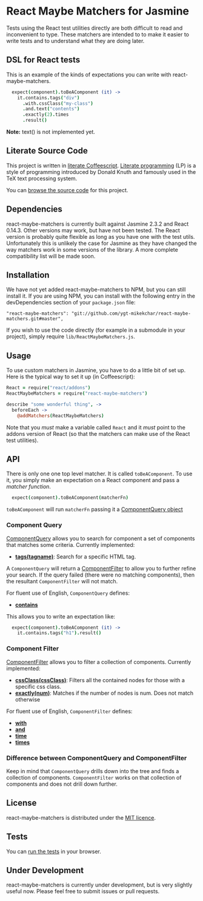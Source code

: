 # React Maybe Matchers for Jasmine

Tests using the React test utilities directly are both difficult to read
and inconvenient to type. These matchers are intended to to make it
easier to write tests and to understand what they are doing later.

## DSL for React tests

This is an example of the kinds of expectations you can write
with react-maybe-matchers.

```coffee
  expect(component).toBeAComponent (it) ->
    it.contains.tags("div")
      .with.cssClass("my-class")
      .and.text("contents")
      .exactly(2).times
      .result()
```

**Note:** text() is not implemented yet.

## Literate Source Code

This project is written in
[literate Coffeescript](http://coffeescript.org/#literate).
[Literate programming](https://en.wikipedia.org/wiki/Literate_programming)
(LP) is a style of programming introduced by Donald Knuth and famously
used in the TeX text processing system.

You can
[browse the source code](src/ReactMaybeMatchers.litcoffee#react-maybe-matchers-for-jasmine) for this project.

## Dependencies

react-maybe-matchers is currently built against Jasmine 2.3.2 and React 0.14.3.
Other versions may work, but have not been tested.  The React version is
probably quite flexible as long as you have one with the test utils.  Unfortunately
this is unlikely the case for Jasmine as they have changed the way matchers
work in some versions of the library.  A more complete compatibility list will
be made soon.

## Installation

We have not yet added react-maybe-matchers to NPM, but you can still install it.
If you are using NPM, you can install with the following
entry in the devDependencies section of your `package.json` file:

```
"react-maybe-matchers": "git://github.com/ygt-mikekchar/react-maybe-matchers.git#master",
```

If you wish to use the code directly (for example in a submodule in your project),
simply require `lib/ReactMaybeMatchers.js`.

## Usage

To use custom matchers in Jasmine, you have to do a little bit of set up.  Here
is the typical way to set it up (in Coffeescript):

```coffee
React = require("react/addons")
ReactMaybeMatchers = require("react-maybe-matchers")

describe "some wonderful thing", ->
  beforeEach ->
    @addMatchers(ReactMaybeMatchers)

```

Note that you *must* make a variable called `React` and it *must* point
to the addons version of React (so that the matchers can make use of
the React test utilities).


## API

There is only one one top level matcher.  It is called `toBeAComponent`.
To use it, you simply make an expectation on a React component and
pass a *matcher function*.

```coffee
  expect(component).toBeAComponent(matcherFn)
```

`toBeAComponent` will run `matcherFn` passing it a
[ComponentQuery object](src/ComponentQuery.litcoffee#componentquery)

### Component Query

[ComponentQuery](src/ComponentQuery.litcoffee#componentquery) allows you to
search for component a set of components that matches some criteria.  Currently implemented:

  - **[tags(tagname)](src/ComponentQuery.litcoffee#testing-for-dom-tags)**:
    Search for a specific HTML tag.

A `ComponentQuery` will return a [ComponentFilter](src/ComponentFilter.litcoffee#componentfilter)
to allow you to further refine your search. If the query failed (there were
no matching components), then the resultant `ComponentFilter` will not
match.

For fluent use of English, `ComponentQuery` defines:

  - **[contains](src/ComponentQuery.litcoffee#english-helpers)**

This allows you to write an expectation like:

```coffee
  expect(component).toBeAComponent (it) ->
    it.contains.tags("h1").result()
```

### Component Filter

[ComponentFilter](src/ComponentFilter.litcoffee#componentfilter) allows you to
filter a collection of components.  Currently implemented:

  - **[cssClass(cssClass)](src/ComponentFilter.litcoffee#filtering-nodes-by-css-class)**:
    Filters all the contained nodes for those with a specific css class.
  - **[exactly(num)](src/ComponentFilter.litcoffee#enforcing-the-number-of-nodes)**:
    Matches if the number of nodes is num.  Does not match otherwise

For fluent use of English, `ComponentFilter` defines:

  - **[with](src/ComponentFilter.litcoffee#english-helpers)**
  - **[and](src/ComponentFilter.litcoffee#english-helpers)**
  - **[time](src/ComponentFilter.litcoffee#english-helpers)**
  - **[times](src/ComponentFilter.litcoffee#english-helpers)**

### Difference between ComponentQuery and ComponentFilter

Keep in mind that `ComponentQuery` drills down into the tree and finds a collection
of components.  `ComponentFilter` works on that collection of components and does
not drill down further.

## License

react-maybe-matchers is distributed under the [MIT licence](./LICENSE).

## Tests

You can
[run the tests](http://ygt-mikekchar.github.io/react-maybe-matchers/spec/index.html)
in your browser.

## Under Development

react-maybe-matchers is currently under development, but is very slightly
useful now.  Please feel free to submit issues or pull requests.
